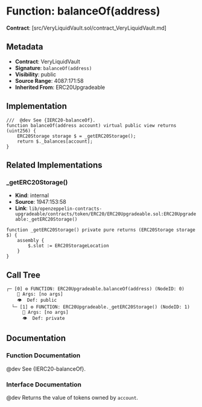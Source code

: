 # Function: balanceOf(address)

**Contract**: [src/VeryLiquidVault.sol/contract_VeryLiquidVault.md]

## Metadata

- **Contract**: VeryLiquidVault
- **Signature**: `balanceOf(address)`
- **Visibility**: public
- **Source Range**: 4087:171:58
- **Inherited From**: ERC20Upgradeable

## Implementation

```solidity
///  @dev See {IERC20-balanceOf}.
function balanceOf(address account) virtual public view returns (uint256) {
    ERC20Storage storage $ = _getERC20Storage();
    return $._balances[account];
}
```

## Related Implementations

### _getERC20Storage()

- **Kind**: internal
- **Source**: 1947:153:58
- **Link**: `lib/openzeppelin-contracts-upgradeable/contracts/token/ERC20/ERC20Upgradeable.sol:ERC20Upgradeable:_getERC20Storage()`

```solidity
function _getERC20Storage() private pure returns (ERC20Storage storage $) {
    assembly {
        $.slot := ERC20StorageLocation
    }
}
```

## Call Tree

```
┌─ [0] ⚙️ FUNCTION: ERC20Upgradeable.balanceOf(address) (NodeID: 0)
    💬 Args: [no args]
    👁️  Def: public
  └─ [1] ⚙️ FUNCTION: ERC20Upgradeable._getERC20Storage() (NodeID: 1)
      💬 Args: [no args]
      👁️  Def: private
```

## Documentation

### Function Documentation

 @dev See {IERC20-balanceOf}.

### Interface Documentation

 @dev Returns the value of tokens owned by `account`.
